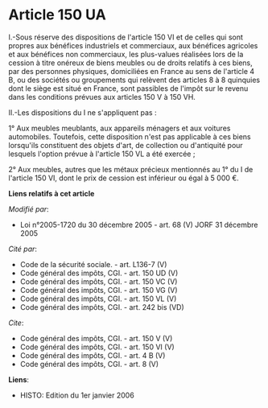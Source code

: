 # Article 150 UA

I.-Sous réserve des dispositions de l'article 150 VI et de celles qui sont propres aux bénéfices industriels et commerciaux,
aux bénéfices agricoles et aux bénéfices non commerciaux, les plus-values réalisées lors de la cession à titre onéreux de
biens meubles ou de droits relatifs à ces biens, par des personnes physiques, domiciliées en France au sens de l'article 4 B,
ou des sociétés ou groupements qui relèvent des articles 8 à 8 quinquies dont le siège est situé en France, sont passibles de
l'impôt sur le revenu dans les conditions prévues aux articles 150 V à 150 VH. 

II.-Les dispositions du I ne s'appliquent pas : 

1° Aux meubles meublants, aux appareils ménagers et aux voitures automobiles. Toutefois, cette disposition n'est pas
applicable à ces biens lorsqu'ils constituent des objets d'art, de collection ou d'antiquité pour lesquels l'option prévue à
l'article 150 VL a été exercée ; 

2° Aux meubles, autres que les métaux précieux mentionnés au 1° du I de l'article 150 VI, dont le prix de cession est
inférieur ou égal à 5 000 €.

**Liens relatifs à cet article**

_Modifié par_:

  - Loi n°2005-1720 du 30 décembre 2005 - art. 68 (V) JORF 31 décembre 2005

_Cité par_:

  - Code de la sécurité sociale. - art. L136-7 (V)
  - Code général des impôts, CGI. - art. 150 UD (V)
  - Code général des impôts, CGI. - art. 150 VC (V)
  - Code général des impôts, CGI. - art. 150 VG (V)
  - Code général des impôts, CGI. - art. 150 VL (V)
  - Code général des impôts, CGI. - art. 242 bis (VD)

_Cite_:

  - Code général des impôts, CGI. - art. 150 V (V)
  - Code général des impôts, CGI. - art. 150 VI (V)
  - Code général des impôts, CGI. - art. 4 B (V)
  - Code général des impôts, CGI. - art. 8 (V)

**Liens**:

  - HISTO: Edition du 1er janvier 2006
